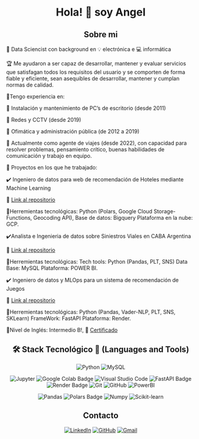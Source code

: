 <div align="center">
  <h1>Hola! 👋 soy Angel</h1>
</div>
<div align="center">
<h2>Sobre mi</h2> 
</div>

🚀 Data Sciencist con background en 💡 electrónica e 💻 informática



🏆 Me ayudaron a ser capaz de desarrollar, mantener y evaluar servicios que satisfagan todos los requisitos del usuario y se comporten de forma fiable y eficiente, sean asequibles de desarrollar, mantener y cumplan normas de calidad. 





🚩Tengo experiencia en:


📌 Instalación y mantenimiento de PC’s de escritorio (desde 2011)


📌 Redes y CCTV (desde 2019)


📌 Ofimática y administración pública (de 2012 a 2019)


📌 Actualmente como agente de viajes (desde 2022), con capacidad para resolver problemas, pensamiento crítico, buenas habilidades de comunicación y trabajo en equipo. 





💼 Proyectos en los que he trabajado:



✔️ Ingeniero de datos para web de recomendación de Hoteles mediante Machine Learning 


 📎 [Link al repositorio](https://github.com/PrietoPy/PF_Google-YELP_Hotel)


🔧Herremientas tecnológicas: Python (Polars, Google Cloud Storage-Functions, Geocoding API), Base de datos: Bigquery Plataforma en la nube: GCP. 





✔️Analista e Ingenieria de datos sobre Siniestros Viales en CABA Argentina


 📎 [Link al repositorio](https://github.com/PrietoPy/PI_DA-PT)


 🔧Herremientas tecnológicas: Tech tools: Python (Pandas, PLT, SNS) Data Base: MySQL Plataforma: POWER BI.





✔️ Ingeniero de datos y MLOps para un sistema de recomendación de Juegos


 📎 [Link al repositorio](https://github.com/PrietoPy/PI_ML_OPS-PT)


 🔧Herremientas tecnológicas: Python (Pandas, Vader-NLP, PLT, SNS, SKLearn) FrameWork: FastAPI Plataforma: Render.





💬Nivel de Inglés: Intermedio B!, 
 📎  [Certificado](https://cert.efset.org/Sm15Js)

<div align="center">
<h2> 🛠 Stack Tecnológico 💼 (Languages and Tools)</h2>

![Python](https://img.shields.io/badge/Python-3776AB?style=flat&logo=python&logoColor=white)
![MySQL](https://img.shields.io/badge/MySQL-4479A1?style=flat-square&logo=MySQL&logoColor=white)

![Jupyter](https://img.shields.io/badge/Jupyter-F37626?style=flat-square&logo=Jupyter&logoColor=white)
![Google Colab Badge](https://img.shields.io/badge/Google%20Colab-F9AB00?logo=googlecolab&logoColor=fff&style=flat)
![Visual Studio Code](https://img.shields.io/badge/Visual%20Studio%20Code-007ACC?style=flat-square&logo=visual-studio-code&logoColor=white)
![FastAPI Badge](https://img.shields.io/badge/FastAPI-009688?logo=fastapi&logoColor=fff&style=flat)
![Render Badge](https://img.shields.io/badge/Render-46E3B7?logo=render&logoColor=000&style=flat)
![Git](https://img.shields.io/badge/Git-F05032?style=flat-square&logo=git&logoColor=white)
![GitHub](https://img.shields.io/badge/GitHub-181717?style=flat-square&logo=github&logoColor=white)
![PowerBI](https://img.shields.io/badge/PowerBI-F2C811?style=flat-square&logo=PowerBI&logoColor=white)

![Pandas](https://img.shields.io/badge/Pandas-150458?style=flat-square&logo=pandas&logoColor=white)
![Polars Badge](https://img.shields.io/badge/Polars-CD792C?logo=polars&logoColor=fff&style=flat)
![Numpy](https://img.shields.io/badge/Numpy-013243?style=flat-square&logo=Numpy&logoColor=white)
![Scikit-learn](https://img.shields.io/badge/ScikitLearn-F7931E?style=flat-square&logo=Scikit-learn&logoColor=white)

</div>
<div align="center">
<h2> Contacto</h2>

[![LinkedIn](https://img.shields.io/badge/linkedin-%231DA1F2.svg?style=for-the-badge&logo=linkedin&logoColor=white)](https://www.linkedin.com/in/angelprieto92/)
[![GitHub](https://img.shields.io/badge/github-%2300acee.svg?color=181717&style=for-the-badge&logo=github&logoColor=white)](https://github.com/PrietoPy)
[![Gmail](https://img.shields.io/badge/gmail-%2300acee.svg?color=EA4335&style=for-the-badge&logo=gmail&logoColor=white)](mailto:angelprieto92@gmail.com)
